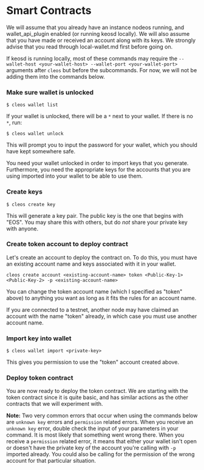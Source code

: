 # Smart Contracts

We will assume that you already have an instance nodeos running, and wallet_api_plugin enabled (or running keosd locally). We will also assume that you have made or received an account along with its keys. We strongly advise that you read through local-wallet.md first before going on.

If keosd is running locally, most of these commands may require the `--wallet-host <your-wallet-host> --wallet-port <your-wallet-port>` arguments after `cleos` but before the subcommands. For now, we will not be adding them into the commands below.

### Make sure wallet is unlocked

`$ cleos wallet list`

If your wallet is unlocked, there will be a `*` next to your wallet. If there is no `*`, run:

`$ cleos wallet unlock`

This will prompt you to input the password for your wallet, which you should have kept somewhere safe.

You need your wallet unlocked in order to import keys that you generate. Furthermore, you need the appropriate keys for the accounts that you are using imported into your wallet to be able to use them.

### Create keys

`$ cleos create key`

This will generate a key pair. The public key is the one that begins with "EOS". You may share this with others, but do *not* share your private key with anyone.

### Create token account to deploy contract

Let's create an account to deploy the contract on. To do this, you must have an existing account name and keys associated with it in your wallet.

`cleos create account <existing-account-name> token <Public-Key-1> <Public-Key-2> -p <existing-account-name>`

You can change the token account name (which I specified as "token" above) to anything you want as long as it fits the rules for an account name. 

If you are connected to a testnet, another node may have claimed an account with the name "token" already, in which case you must use another account name.

### Import key into wallet

`$ cleos wallet import <private-key>`

This gives you permission to use the "token" account created above.

### Deploy token contract

You are now ready to deploy the token contract. We are starting with the token contract since it is quite basic, and has similar actions as the other contracts that we will experiment with.

**Note:** Two very common errors that occur when using the commands below are `unknown key` errors and `permission` related errors. When you receive an `unknown key` error, double check the input of your parameters in your command. It is most likely that something went wrong there. When you receive a `permission` related error, it means that either your wallet isn't open or doesn't have the private key of the account you're calling with `-p` imported already. You could also be calling for the permission of the wrong account for that particular situation.
